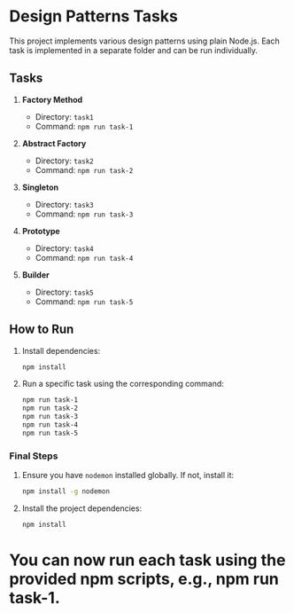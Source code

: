 # Design Patterns Tasks

This project implements various design patterns using plain Node.js. Each task is implemented in a separate folder and can be run individually.

## Tasks

1. **Factory Method**
   - Directory: `task1`
   - Command: `npm run task-1`

2. **Abstract Factory**
   - Directory: `task2`
   - Command: `npm run task-2`

3. **Singleton**
   - Directory: `task3`
   - Command: `npm run task-3`

4. **Prototype**
   - Directory: `task4`
   - Command: `npm run task-4`

5. **Builder**
   - Directory: `task5`
   - Command: `npm run task-5`

## How to Run

1. Install dependencies:

   ```sh
   npm install
	```

2. Run a specific task using the corresponding command:

	```sh
	npm run task-1
	npm run task-2
	npm run task-3
	npm run task-4
	npm run task-5
	```

### Final Steps

1. Ensure you have `nodemon` installed globally. If not, install it:

   ```sh
   npm install -g nodemon
	 ```

2. Install the project dependencies:

	```sh
	npm install
	```

# You can now run each task using the provided npm scripts, e.g., npm run task-1.